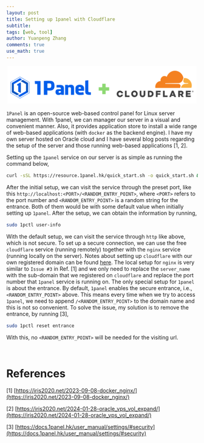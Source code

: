 ```yaml
---
layout: post
title: Setting up 1panel with Cloudflare
subtitle:
tags: [web, tool]
author: Yuanpeng Zhang
comments: true
use_math: true
---
```


<style>
    .faq-container {
        margin: 0 auto;
    }
    .faq-question {
        margin-bottom: 10px;
        font-weight: bold;
        cursor: pointer;
    }
    .faq-answer {
        display: none;
        margin-bottom: 20px;
    }
    .callout {
        background-color: #e8f4fd; /* Light blue background */
        border-left: 5px solid #007BFF; /* Blue accent on the left */
        box-shadow: 0 2px 5px rgba(0,0,0,0.1); /* Subtle shadow for depth */
        font-family: Arial, sans-serif; /* Ensuring the font is consistent */
    }
    .multiline-span {
        display: block; /* or display: inline-block; */
    }
</style>

<p align='center'>
<img src="/assets/img/posts/1panel_cf.png"
   style="border:none;"
   width="500"
   alt="wordpress"
   title="wordpress" />
</p>

`1Panel` is an open-source web-based control panel for Linux server management. With 1panel, we can manager our server in a visual and convenient manner. Also, it provides application store to install a wide range of web-based applications (with `docker` as the backend engine). I have my own server hosted on Oracle cloud and I have several blog posts regarding the setup of the server and those running web-based applications [1, 2].

Setting up the `1panel` service on our server is as simple as running the command below,

```bash
curl -sSL https://resource.1panel.hk/quick_start.sh -o quick_start.sh && bash quick_start.sh
```

After the initial setup, we can visit the service through the preset port, like this `http://localhost:<PORT>/<RANDOM_ENTRY_POINT>`, where `<PORT>` refers to the port number and `<RANDOM_ENTRY_POINT>` is a random string for the entrance. Both of them would be with some default value when initially setting up `1panel`. After the setup, we can obtain the information by running,

```bash
sudo 1pctl user-info
```

With the default setup, we can visit the service through `http` like above, which is not secure. To set up a secure connection, we can use the free `cloudflare` service (running remotely) together with the `nginx` service (running locally on the server). Notes about setting up `cloudflare` with our own registered domain can be found [here](https://iris2020.net/2024-11-03-n8n_notion_slack_workflow/). The local setup for `nginx` is very similar to `Issue #3` in Ref. [1] and we only need to replace the `server_name` with the sub-domain that we registered on `cloudflare` and replace the port number that `1panel` service is running on. The only special setup for `1panel` is about the entrance. By default, `1panel` enables the secure entrance, i.e., `<RANDOM_ENTRY_POINT>` above. This means every time when we try to access `1panel`, we need to append `/<RANDOM_ENTRY_POINT>` to the domain name and this is not so convenient. To solve the issue, my solution is to remove the entrance, by running [3],

```bash
sudo 1pctl reset entrance
```

With this, no `<RANDOM_ENTRY_POINT>` will be needed for the visiting url.

<br>

References
===

[1] [https://iris2020.net/2023-09-08-docker_nginx/](https://iris2020.net/2023-09-08-docker_nginx/)

[2] [https://iris2020.net/2024-01-28-oracle_vps_vol_expand/](https://iris2020.net/2024-01-28-oracle_vps_vol_expand/)

[3] [https://docs.1panel.hk/user_manual/settings/#security](https://docs.1panel.hk/user_manual/settings/#security)